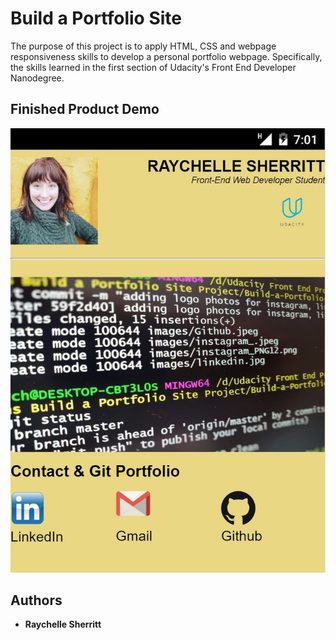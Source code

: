 # Build a Portfolio Site

The purpose of this project is to apply HTML, CSS and webpage responsiveness skills to develop a personal portfolio webpage. Specifically, the skills learned in the first section of Udacity's Front End Developer Nanodegree.

## Finished Product Demo

<a href="http://htmlpreview.github.io/?https://github.com/rsherritt/Build-a-Portfolio-Site/blob/master/index.html"><img src="https://github.com/rsherritt/Build-a-Portfolio-Site/blob/master/images/portfoliosite.JPG" alt="portfolio Demo" /></a>

## Authors

* **Raychelle Sherritt**
